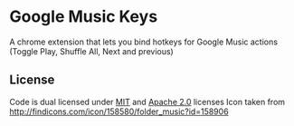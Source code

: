 Google Music Keys
=================

A chrome extension that lets you bind hotkeys for Google Music actions (Toggle Play, Shuffle All, Next and previous)

## License
Code is dual licensed under [MIT](http://opensource.org/licenses/MIT) and [Apache 2.0](http://www.apache.org/licenses/LICENSE-2.0) licenses
Icon taken from http://findicons.com/icon/158580/folder_music?id=158906
